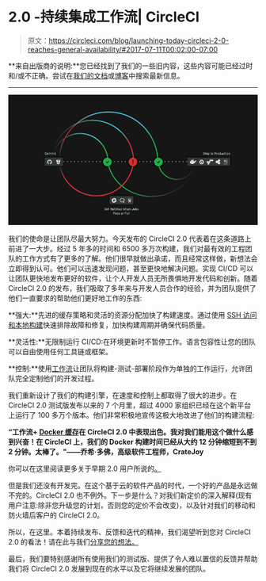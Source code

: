 # 2.0 -持续集成工作流| CircleCI

> 原文：<https://circleci.com/blog/launching-today-circleci-2-0-reaches-general-availability/#2017-07-11T00:02:00-07:00>

**来自出版商的说明:**您已经找到了我们的一些旧内容，这些内容可能已经过时和/或不正确。尝试在[我们的文档](https://circleci.com/docs/)或[博客](https://circleci.com/blog/)中搜索最新信息。

* * *

![2.0_GA-2.gif](img/a5df6ed4441428eba3ac2620ce87dc86.png)

我们的使命是让团队尽最大努力。今天发布的 CircleCI 2.0 代表着在这条道路上前进了一大步。经过 5 年多的时间和 6500 多万次构建，我们对最有效的工程团队的工作方式有了更多的了解。他们很早就做出承诺，而且经常这样做，新想法会立即得到认可。他们可以迅速发现问题，甚至更快地解决问题。实现 CI/CD 可以让团队更快地发布更好的软件，让个人开发人员无所畏惧地开发代码和创新。随着 CircleCI 2.0 的发布，我们吸取了多年来与开发人员合作的经验，并为团队提供了他们一直要求的帮助他们更好地工作的东西:

**强大:**先进的缓存策略和灵活的资源分配加快了构建速度。通过使用 [SSH 访问和本地构建](https://circleci.com/blog/ssh-vs-local-jobs-two-forms-of-debugging-and-when-to-do-them/)快速排除故障和修复，加快构建周期并确保代码质量。

**灵活性:**无限制运行 CI/CD:在环境更新时不暂停工作。语言包容性让您的团队可以自由使用任何工具链或框架。

**控制:**使用[工作流](https://circleci.com/blog/introducing-workflows-on-circleci-2-0/)让团队将构建-测试-部署阶段作为单独的工作运行，允许团队完全定制他们的开发过程。

我们重新设计了我们的构建引擎，在速度和控制上都取得了很大的进步。在 CircleCI 2.0 测试版发布以来的 7 个月里，超过 4000 家组织已经在这个新平台上运行了 100 多万个版本。他们非常积极地宣传这极大地改进了他们的构建流程:

**“工作流+ [Docker 缓存](https://circleci.com/blog/how-to-build-a-docker-image-on-circleci-2-0/)在 CircleCI 2.0 中表现出色。我对我们能用这个做什么感到兴奋！在 CircleCI 上，我们的 Docker 构建时间已经从大约 12 分钟缩短到不到 2 分钟。太棒了。"——乔希·多佛，高级软件工程师，CrateJoy**

你可以在这里阅读更多关于早期 2.0 用户所说的[。](https://twitter.com/i/moments/877210697834184704)

但是我们还没有开发完。在这个基于云的软件产品的时代，一个好的产品是永远做不完的。CircleCI 2.0 也不例外。下一步是什么？对我们新定价的深入解释(现有用户注意:除非您升级您的计划，否则您的定价不会改变)，以及针对我们的移动和防火墙后客户的 CircleCI 2.0。

所以，在这里。本着持续发布、反馈和迭代的精神，我们渴望听到您对 CircleCI 2.0 的看法！请在此与我们[分享您的想法。](https://discuss.circleci.com/c/circleci-2-0)

最后，我们要特别感谢所有使用我们的测试版、提供了令人难以置信的反馈并帮助我们将 CircleCI 2.0 发展到现在的水平以及它将继续发展的团队。